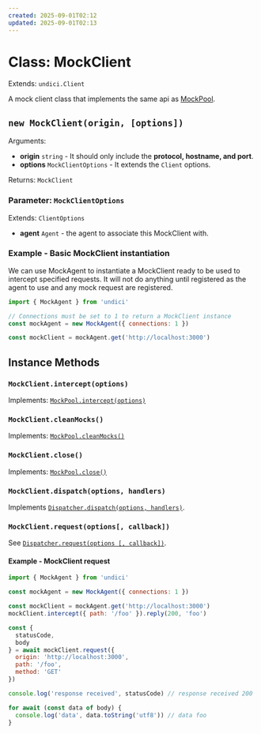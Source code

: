 ```yaml
---
created: 2025-09-01T02:12
updated: 2025-09-01T02:13
---
```

# Class: MockClient

Extends: `undici.Client`

A mock client class that implements the same api as [MockPool](/docs/docs/api/MockPool.md).

## `new MockClient(origin, [options])`

Arguments:

* **origin** `string` - It should only include the **protocol, hostname, and port**.
* **options** `MockClientOptions` - It extends the `Client` options.

Returns: `MockClient`

### Parameter: `MockClientOptions`

Extends: `ClientOptions`

* **agent** `Agent` - the agent to associate this MockClient with.

### Example - Basic MockClient instantiation

We can use MockAgent to instantiate a MockClient ready to be used to intercept specified requests. It will not do anything until registered as the agent to use and any mock request are registered.

```js
import { MockAgent } from 'undici'

// Connections must be set to 1 to return a MockClient instance
const mockAgent = new MockAgent({ connections: 1 })

const mockClient = mockAgent.get('http://localhost:3000')
```

## Instance Methods

### `MockClient.intercept(options)`

Implements: [`MockPool.intercept(options)`](/docs/docs/api/MockPool.md#mockpoolinterceptoptions)

### `MockClient.cleanMocks()`

Implements: [`MockPool.cleanMocks()`](/docs/docs/api/MockPool.md#mockpoolcleanmocks)

### `MockClient.close()`

Implements: [`MockPool.close()`](/docs/docs/api/MockPool.md#mockpoolclose)

### `MockClient.dispatch(options, handlers)`

Implements [`Dispatcher.dispatch(options, handlers)`](/docs/docs/api/Dispatcher.md#dispatcherdispatchoptions-handler).

### `MockClient.request(options[, callback])`

See [`Dispatcher.request(options [, callback])`](/docs/docs/api/Dispatcher.md#dispatcherrequestoptions-callback).

#### Example - MockClient request

```js
import { MockAgent } from 'undici'

const mockAgent = new MockAgent({ connections: 1 })

const mockClient = mockAgent.get('http://localhost:3000')
mockClient.intercept({ path: '/foo' }).reply(200, 'foo')

const {
  statusCode,
  body
} = await mockClient.request({
  origin: 'http://localhost:3000',
  path: '/foo',
  method: 'GET'
})

console.log('response received', statusCode) // response received 200

for await (const data of body) {
  console.log('data', data.toString('utf8')) // data foo
}
```
